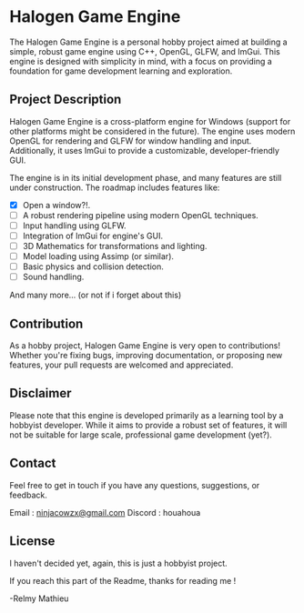 # Halogen Game Engine 

The Halogen Game Engine is a personal hobby project aimed at building a simple, robust game engine using C++, OpenGL, GLFW, and ImGui. This engine is designed with simplicity in mind, with a focus on providing a foundation for game development learning and exploration.

## Project Description

Halogen Game Engine is a cross-platform engine for Windows (support for other platforms might be considered in the future). The engine uses modern OpenGL for rendering and GLFW for window handling and input. Additionally, it uses ImGui to provide a customizable, developer-friendly GUI.

The engine is in its initial development phase, and many features are still under construction. The roadmap includes features like:

- [X] Open a window?!.
- [ ] A robust rendering pipeline using modern OpenGL techniques.
- [ ] Input handling using GLFW.
- [ ] Integration of ImGui for engine's GUI.
- [ ] 3D Mathematics for transformations and lighting.
- [ ] Model loading using Assimp (or similar).
- [ ] Basic physics and collision detection.
- [ ] Sound handling.

And many more...
(or not if i forget about this)

## Contribution

As a hobby project, Halogen Game Engine is very open to contributions! Whether you're fixing bugs, improving documentation, or proposing new features, your pull requests are welcomed and appreciated.

## Disclaimer

Please note that this engine is developed primarily as a learning tool by a hobbyist developer. While it aims to provide a robust set of features, it will not be suitable for large scale, professional game development (yet?).

## Contact

Feel free to get in touch if you have any questions, suggestions, or feedback. 

Email : ninjacowzx@gmail.com
Discord : houahoua

## License

I haven't decided yet, again, this is just a hobbyist project.

If you reach this part of the Readme, thanks for reading me !

  -Relmy Mathieu

